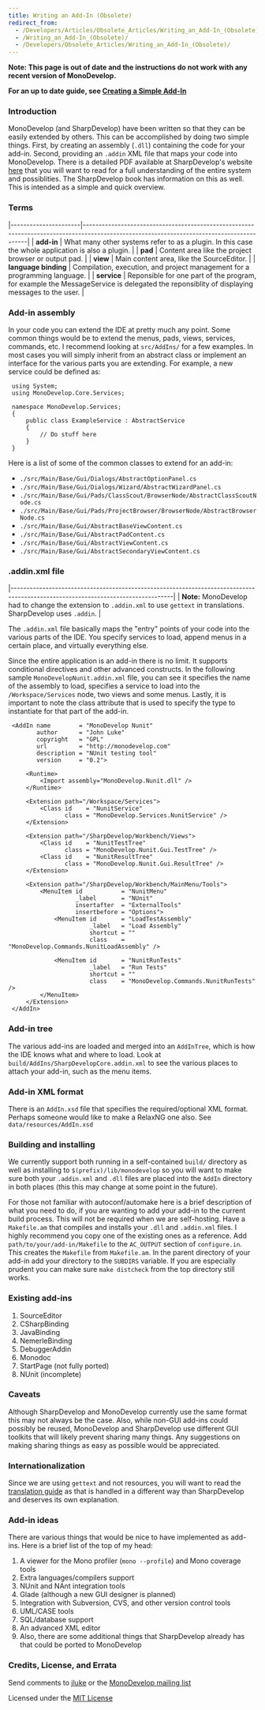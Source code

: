 ```yaml
---
title: Writing an Add-In (Obsolete)
redirect_from:
  - /Developers/Articles/Obsolete_Articles/Writing_an_Add-In_(Obsolete)/
  - /Writing_an_Add-In_(Obsolete)/
  - /Developers/Obsolete_Articles/Writing_an_Add-In_(Obsolete)/
---
```


**Note: This page is out of date and the instructions do not work with any recent version of MonoDevelop.**

**For an up to date guide, see [Creating a Simple Add-In](/developers/articles/creating-a-simple-add-in/ "Developers/Articles/Creating a Simple Add-in")**

### Introduction

MonoDevelop (and SharpDevelop) have been written so that they can be easily extended by others. This can be accomplished by doing two simple things. First, by creating an assembly (`.dll`) containing the code for your add-in. Second, providing an `.addin` XML file that maps your code into MonoDevelop. There is a detailed PDF available at SharpDevelop's website [here](http://www.icsharpcode.net/TechNotes/ProgramArchitecture.pdf "http://www.icsharpcode.net/TechNotes/ProgramArchitecture.pdf") that you will want to read for a full understanding of the entire system and possiblities. The SharpDevelop book has information on this as well. This is intended as a simple and quick overview.

### Terms

|----------------------|------------------------------------------------------------------------------------------------------------------------------------------|
| **add-in**           | What many other systems refer to as a plugin. In this case the whole application is also a plugin.                                       |
| **pad**              | Content area like the project browser or output pad.                                                                                     |
| **view**             | Main content area, like the SourceEditor.                                                                                                |
| **language binding** | Compilation, execution, and project management for a programming language.                                                               |
| **service**          | Reponsible for one part of the program, for example the MessageService is delegated the reponsiblity of displaying messages to the user. |

### Add-in assembly

In your code you can extend the IDE at pretty much any point. Some common things would be to extend the menus, pads, views, services, commands, etc. I recommend looking at `src/AddIns/` for a few examples. In most cases you will simply inherit from an abstract class or implement an interface for the various parts you are extending. For example, a new service could be defined as:

     using System;
     using MonoDevelop.Core.Services;

     namespace MonoDevelop.Services;
     {
         public class ExampleService : AbstractService
         {
             // Do stuff here
         }
     }

Here is a list of some of the common classes to extend for an add-in:

-   `./src/Main/Base/Gui/Dialogs/AbstractOptionPanel.cs`
-   `./src/Main/Base/Gui/Dialogs/Wizard/AbstractWizardPanel.cs`
-   `./src/Main/Base/Gui/Pads/ClassScout/BrowserNode/AbstractClassScoutNode.cs`
-   `./src/Main/Base/Gui/Pads/ProjectBrowser/BrowserNode/AbstractBrowserNode.cs`
-   `./src/Main/Base/Gui/AbstractBaseViewContent.cs`
-   `./src/Main/Base/Gui/AbstractPadContent.cs`
-   `./src/Main/Base/Gui/AbstractViewContent.cs`
-   `./src/Main/Base/Gui/AbstractSecondaryViewContent.cs`

### .addin.xml file

|---------------------------------------------------------------------------------------------------------------------------------|
| **Note:** MonoDevelop had to change the extension to `.addin.xml` to use `gettext` in translations. SharpDevelop uses `.addin`. |

The `.addin.xml` file basically maps the "entry" points of your code into the various parts of the IDE. You specify services to load, append menus in a certain place, and virtually everything else.

Since the entire application is an add-in there is no limit. It supports conditional directives and other advanced constructs. In the following sample `MonoDevelopNunit.addin.xml` file, you can see it specifies the name of the assembly to load, specifies a service to load into the `/Workspace/Services` node, two views and some menus. Lastly, it is important to note the class attribute that is used to specify the type to instantiate for that part of the add-in.

     <AddIn name        = "MonoDevelop Nunit"
            author      = "John Luke"
            copyright   = "GPL"
            url         = "http://monodevelop.com"
            description = "NUnit testing tool"
            version     = "0.2">

         <Runtime>
             <Import assembly="MonoDevelop.Nunit.dll" />
         </Runtime>

         <Extension path="/Workspace/Services">
             <Class id    = "NunitService"
                    class = "MonoDevelop.Services.NunitService" />
         </Extension>

         <Extension path="/SharpDevelop/Workbench/Views">
             <Class id    = "NunitTestTree"
                    class = "MonoDevelop.Nunit.Gui.TestTree" />
             <Class id    = "NunitResultTree"
                    class = "MonoDevelop.Nunit.Gui.ResultTree" />
         </Extension>

         <Extension path="/SharpDevelop/Workbench/MainMenu/Tools">
             <MenuItem id           = "NunitMenu"
                       _label       = "NUnit"
                       insertafter  = "ExternalTools"
                       insertbefore = "Options">
                 <MenuItem id       = "LoadTestAssembly"
                           _label   = "Load Assembly"
                           shortcut = ""
                           class    = "MonoDevelop.Commands.NunitLoadAssembly" />

                 <MenuItem id       = "NunitRunTests"
                           _label   = "Run Tests"
                           shortcut = ""
                           class    = "MonoDevelop.Commands.NunitRunTests" />
             </MenuItem>
         </Extension>
     </AddIn>

### Add-in tree

The various add-ins are loaded and merged into an `AddInTree`, which is how the IDE knows what and where to load. Look at `build/AddIns/SharpDevelopCore.addin.xml` to see the various places to attach your add-in, such as the menu items.

### Add-in XML format

There is an `AddIn.xsd` file that specifies the required/optional XML format. Perhaps someone would like to make a RelaxNG one also. See `data/resources/AddIn.xsd`

### Building and installing

We currently support both running in a self-contained `build/` directory as well as installing to `$(prefix)/lib/monodevelop` so you will want to make sure both your `.addin.xml` and `.dll` files are placed into the `AddIn` directory in both places (this this may change at some point in the future).

For those not familiar with autoconf/automake here is a brief description of what you need to do, if you are wanting to add your add-in to the current build process. This will not be required when we are self-hosting. Have a `Makefile.am` that compiles and installs your `.dll` and `.addin.xml` files. I highly recommend you copy one of the existing ones as a reference. Add `path/to/your/add-in/Makefile` to the `AC_OUTPUT` section of `configure.in`. This creates the `Makefile` from `Makefile.am`. In the parent directory of your add-in add your directory to the `SUBDIRS` variable. If you are especially prudent you can make sure `make distcheck` from the top directory still works.

### Existing add-ins

1.  SourceEditor
2.  CSharpBinding
3.  JavaBinding
4.  NemerleBinding
5.  DebuggerAddin
6.  Monodoc
7.  StartPage (not fully ported)
8.  NUnit (incomplete)

### Caveats

Although SharpDevelop and MonoDevelop currently use the same format this may not always be the case. Also, while non-GUI add-ins could possibly be reused, MonoDevelop and SharpDevelop use different GUI toolkits that will likely prevent sharing many things. Any suggestions on making sharing things as easy as possible would be appreciated.

### Internationalization

Since we are using `gettext` and not resources, you will want to read the [translation guide](/developers/articles/translations/ "Developers/Articles/Translations") as that is handled in a different way than SharpDevelop and deserves its own explanation.

### Add-in ideas

There are various things that would be nice to have implemented as add-ins. Here is a brief list of the top of my head:

1.  A viewer for the Mono profiler (`mono --profile`) and Mono coverage tools
2.  Extra languages/compilers support
3.  NUnit and NAnt integration tools
4.  Glade (although a new GUI designer is planned)
5.  Integration with Subversion, CVS, and other version control tools
6.  UML/CASE tools
7.  SQL/database support
8.  An advanced XML editor
9.  Also, there are some additional things that SharpDevelop already has that could be ported to MonoDevelop

### Credits, License, and Errata

Send comments to [jluke](mailto:jluke@cfl.rr.com "mailto:jluke@cfl.rr.com") or the [MonoDevelop mailing list](mailto:monodevelop-list@lists.ximian.com "mailto:monodevelop-list@lists.ximian.com")

Licensed under the [MIT License](http://opensource.org/licenses/mit-license.php "http://opensource.org/licenses/mit-license.php")



